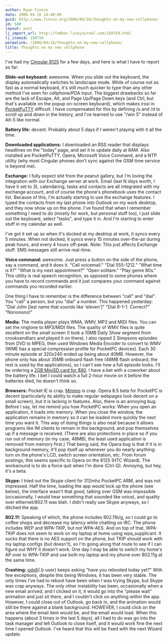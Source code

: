 ```yaml
---
author: Ryan Finnie
date: 2006-04-16 14:40:00
guid: http://www.finnie.org/2006/04/16/thoughts-on-my-new-cellphone/
id: 580
layout: post
lj_import_url: http://fo0bar.livejournal.com/150754.html
lj_itemid: 150754
permalink: /2006/04/16/thoughts-on-my-new-cellphone/
title: Thoughts on my new cellphone
---
```

I've had my [Cingular 8125](http://www.cingular.com/8125_consumer) for a few days, and here is what I have to report so far:

**Slide-out keyboard:** awesome. When you slide out the keyboard, the display automatically switches to landscape mode. While of course not as fast as a normal keyboard, it's still much quicker to type than any other method I've seen for cellphone/PDA input. The biggest drawbacks so far are the lack of Escape, Alt, and Page Up/Page Down keys (and Ctrl, but that's available on the popup on-screen keyboard), which makes irssi in [PocketPuTTY](http://www.pocketputty.net/) difficult. I have compensated for this by defining /u and /d to scroll up and down in the history, and I've learned to use "/win 5" instead of Alt-5 like normal.

**Battery life:** decent. Probably about 5 days if I weren't playing with it all the time.

**Downloaded applications:** I downloaded an RSS reader that displays headlines on the "today" page, and set it to update daily at 8AM. Also installed are PocketPuTTY, Opera, Microsoft Voice Command, and a NTP utility (why most Cingular phones don't sync against the GSM time service is beyond me).

**Exchange:** I fully expect shit from the peanut gallery, but I'm loving the integration with our Exchange server at work. Email (last N days worth, I have it set to 3), calendaring, tasks and contacts are all integrated with my exchange account, and of course the phone's phonebook uses the contact list. Because of this, I'm actually starting to use the exchange features. I typed the contacts from my last phone into Outlook on my work desktop, and they now show up on the phone. I've found that when I remember something I need to do (mostly for work, but personal stuff too), I just slide out the keyboard, select "tasks", and type it in. And I'm starting to enter stuff in my calendar as well.

I've got it set up so when it's docked at my desktop at work, it syncs every 5 minutes. When not docked, it syncs every 15 minutes over-the-air during peak hours, and every 4 hours off-peak. Note: This just affects Exchange stuff. SMS messages still arrive real-time.

**Voice command:** awesome. Just press a button on the side of the phone, say a command, and it does it. "Call voicemail." "Dial 555-1212." "What time is it?" "What is my next appointment?" "Open solitare." "Play genre 80s." This utility is real speech recognition, as opposed to some phones where you have to record commands and it just compares your command against commands you recorded earlier.

One thing I have to remember is the difference between "call" and "dial". You "call" a person, but you "dial" a number. This happened yesterday: "Dial John [last name that sounds like 'eleven']" "Dial 9-1-1. Correct?" "Nononono!"

**Media:** The media player plays WMA, WMV, MP3 and MIDI files. You can set the ringtone to MP3/MIDI files. The quality of WMV files is quite excellent on the small screen (I took a 10MB Daily Show segment from crooksandliars and played it on there). I also ripped 2 Simpsons episodes from DVD to MPEG, then used Windows Media Encoder to convert to WMV (WME has a special compression profile for PocketPC devices). Each 30 minute episode at 320x240 ended up being about 40MB. However, the phone only has about 35MB onboard flash free (48MB flash onboard, the rest is used by the applications), so I can't see how a full episode looks. I'll be ordering a [2GB MiniSD card for $80](http://www.supermediastore.com/adata-2gb-minisd-card.html). I have a bet with a coworker about the battery life. I bet I could watch a full 2-hour movie on it before the batteries died, he doesn't think so.

**Browsers:** Pocket IE is crap. [Minimo](http://www.mozilla.org/projects/minimo/) is crap. Opera 8.5 beta for PocketPC is decent (particularly its ability to make regular webpages look decent on a small screen), but it is lacking in features. Also, there is an annoying bug. Before I say, let me remind you how PocketPC works: When you open an application, it loads into memory. When you close the window, the application remains in memory so it can be loaded more quickly the next time you want it. This way of doing things is also neat because it allows programs like IM clients to remain in the background, and pop themselves up if a message is received. (There are also protections in place so if you run out of memory (in my case, 48MB), the least used application is removed from memory first.) That being said, the Opera bug is that if it is in background memory, it'll pop itself up whenever you do nearly anything: turn on the phone's LCD, switch screen orientation, etc. From forum postings, this seems specific to Opera on the 8125 (HTC Wizard). The workaround is to do a force quit when I'm done (Ctrl-Q). Annoying, but hey, it's a beta.

**Skype:** I tried out the Skype client for 312mhz PocketPC ARM, and was not impressed. Half the time, loading the app would lock up the phone (see below), the interface wasn't that good, talking over GSM was impossible (occasionally, I would hear something that sounded like voice), and quality over ethernet/802.11 was blah. I didn't really use Skype anyways, so I ditched the app. 

**802.11:** Speaking of which, the phone includes 802.11b/g, so I could go to coffee shops and decrease my latency while chatting on IRC. The phone includes WEP and WPA-TKIP, but not WPA-AES. And on top of that, WPA-TKIP does not seem to work on my laptop at home using wpa_supplicant. It sucks that there is no AES support on the phone, but TKIP should work with my laptop configs (but doesn't), so I'm going along that route to see if I can figure out WHY it doesn't work. One day I may be able to switch my home's AP over to WPA-TKIP and use both my laptop and my phone over 802.11g at the same time.

**Crashing:** [pdx6](http://www.livejournal.com/users/pdx6){.lj-user} keeps asking "have you rebooted today yet?" With few exceptions, despite this being Windows, it has been very stable. The only times I've had to reboot have been when I was trying Skype, but Skype was crap anyways. The only other instability has been, occasionally when a new email arrived, and I clicked on it, it would go into the "please wait" animation and just sit there, and I couldn't click on anything within the app. However, I could close out of Outlook, go back in, and the animation would still be there against a blank background. HOWEVER, I could click on the area where the email item would be, and the email would load. When this happens (about 3 times in the last 5 days), all I had to do was go into the task manager and tell Outlook to close itself, and it would work fine the next time I opened Outlook. I've heard that this will be fixed with the next Wizard update.
